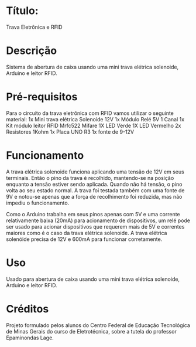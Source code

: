 # Título:
Trava Eletrônica e RFID

# Descrição
Sistema de abertura de caixa usando uma mini trava elétrica solenoide, Arduino e leitor RFID.

# Pré-requisitos
Para o circuito da trava eletrônica com RFID vamos utilizar o seguinte material:
1x Mini trava elétrica Solenoide 12V
1x Módulo Relé 5V 1 Canal
1x Kit módulo leitor RFID Mrfc522 Mifare
1X LED Verde
1X LED Vermelho
2x Resistores 1Kohm
1x Placa UNO R3
1x fonte de 9-12V

# Funcionamento
A trava elétrica solenoide funciona aplicando uma tensão de 12V em seus terminais. Então o pino da trava é recolhido, mantendo-se na posição enquanto a tensão estiver sendo aplicada. Quando não há tensão, o pino volta ao seu estado normal. A trava foi testada também com uma fonte de 9V e notou-se apenas que a força de recolhimento foi reduzida, mas não impediu o funcionamento.

Como o Arduino trabalha em seus pinos apenas com 5V e uma corrente relativamente baixa (20mA) para acionamento de dispositivos, um relé pode ser usado para acionar dispositivos que requerem mais de 5V e correntes maiores como é o caso da trava elétrica solenoide. A trava elétrica solenóide precisa de 12V e 600mA para funcionar corretamente.

# Uso
Usado para abertura de caixa usando uma mini trava elétrica solenoide, Arduino e leitor RFID.

# Créditos
Projeto formulado pelos alunos do Centro Federal de Educação Tecnológica de Minas Gerais do curso de Eletrotécnica, sobre a tutela do professor Epaminondas Lage. 
